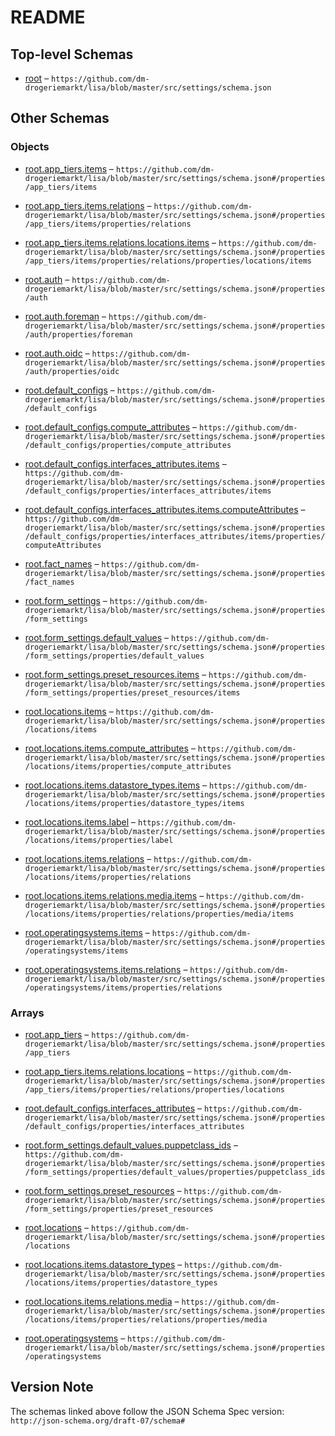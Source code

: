# README

## Top-level Schemas

* [root](./settings.md) – `https://github.com/dm-drogeriemarkt/lisa/blob/master/src/settings/schema.json`

## Other Schemas

### Objects

* [root.app\_tiers.items](./settings-properties-rootapp_tiers-rootapp_tiersitems.md) – `https://github.com/dm-drogeriemarkt/lisa/blob/master/src/settings/schema.json#/properties/app_tiers/items`

* [root.app\_tiers.items.relations](./settings-properties-rootapp_tiers-rootapp_tiersitems-properties-rootapp_tiersitemsrelations.md) – `https://github.com/dm-drogeriemarkt/lisa/blob/master/src/settings/schema.json#/properties/app_tiers/items/properties/relations`

* [root.app\_tiers.items.relations.locations.items](./settings-properties-rootapp_tiers-rootapp_tiersitems-properties-rootapp_tiersitemsrelations-properties-rootapp_tiersitemsrelationslocations-rootapp_tiersitemsrelationslocationsitems.md) – `https://github.com/dm-drogeriemarkt/lisa/blob/master/src/settings/schema.json#/properties/app_tiers/items/properties/relations/properties/locations/items`

* [root.auth](./settings-properties-rootauth.md) – `https://github.com/dm-drogeriemarkt/lisa/blob/master/src/settings/schema.json#/properties/auth`

* [root.auth.foreman](./settings-properties-rootauth-properties-rootauthforeman.md) – `https://github.com/dm-drogeriemarkt/lisa/blob/master/src/settings/schema.json#/properties/auth/properties/foreman`

* [root.auth.oidc](./settings-properties-rootauth-properties-rootauthoidc.md) – `https://github.com/dm-drogeriemarkt/lisa/blob/master/src/settings/schema.json#/properties/auth/properties/oidc`

* [root.default\_configs](./settings-properties-rootdefault_configs.md) – `https://github.com/dm-drogeriemarkt/lisa/blob/master/src/settings/schema.json#/properties/default_configs`

* [root.default\_configs.compute\_attributes](./settings-properties-rootdefault_configs-properties-rootdefault_configscompute_attributes.md) – `https://github.com/dm-drogeriemarkt/lisa/blob/master/src/settings/schema.json#/properties/default_configs/properties/compute_attributes`

* [root.default\_configs.interfaces\_attributes.items](./settings-properties-rootdefault_configs-properties-rootdefault_configsinterfaces_attributes-rootdefault_configsinterfaces_attributesitems.md) – `https://github.com/dm-drogeriemarkt/lisa/blob/master/src/settings/schema.json#/properties/default_configs/properties/interfaces_attributes/items`

* [root.default\_configs.interfaces\_attributes.items.computeAttributes](./settings-properties-rootdefault_configs-properties-rootdefault_configsinterfaces_attributes-rootdefault_configsinterfaces_attributesitems-properties-rootdefault_configsinterfaces_attributesitemscomputeattributes.md) – `https://github.com/dm-drogeriemarkt/lisa/blob/master/src/settings/schema.json#/properties/default_configs/properties/interfaces_attributes/items/properties/computeAttributes`

* [root.fact\_names](./settings-properties-rootfact_names.md) – `https://github.com/dm-drogeriemarkt/lisa/blob/master/src/settings/schema.json#/properties/fact_names`

* [root.form\_settings](./settings-properties-rootform_settings.md) – `https://github.com/dm-drogeriemarkt/lisa/blob/master/src/settings/schema.json#/properties/form_settings`

* [root.form\_settings.default\_values](./settings-properties-rootform_settings-properties-rootform_settingsdefault_values.md) – `https://github.com/dm-drogeriemarkt/lisa/blob/master/src/settings/schema.json#/properties/form_settings/properties/default_values`

* [root.form\_settings.preset\_resources.items](./settings-properties-rootform_settings-properties-rootform_settingspreset_resources-rootform_settingspreset_resourcesitems.md) – `https://github.com/dm-drogeriemarkt/lisa/blob/master/src/settings/schema.json#/properties/form_settings/properties/preset_resources/items`

* [root.locations.items](./settings-properties-rootlocations-rootlocationsitems.md) – `https://github.com/dm-drogeriemarkt/lisa/blob/master/src/settings/schema.json#/properties/locations/items`

* [root.locations.items.compute\_attributes](./settings-properties-rootlocations-rootlocationsitems-properties-rootlocationsitemscompute_attributes.md) – `https://github.com/dm-drogeriemarkt/lisa/blob/master/src/settings/schema.json#/properties/locations/items/properties/compute_attributes`

* [root.locations.items.datastore\_types.items](./settings-properties-rootlocations-rootlocationsitems-properties-rootlocationsitemsdatastore_types-rootlocationsitemsdatastore_typesitems.md) – `https://github.com/dm-drogeriemarkt/lisa/blob/master/src/settings/schema.json#/properties/locations/items/properties/datastore_types/items`

* [root.locations.items.label](./settings-properties-rootlocations-rootlocationsitems-properties-rootlocationsitemslabel.md "These values will be visible on the host creation form") – `https://github.com/dm-drogeriemarkt/lisa/blob/master/src/settings/schema.json#/properties/locations/items/properties/label`

* [root.locations.items.relations](./settings-properties-rootlocations-rootlocationsitems-properties-rootlocationsitemsrelations.md) – `https://github.com/dm-drogeriemarkt/lisa/blob/master/src/settings/schema.json#/properties/locations/items/properties/relations`

* [root.locations.items.relations.media.items](./settings-properties-rootlocations-rootlocationsitems-properties-rootlocationsitemsrelations-properties-rootlocationsitemsrelationsmedia-rootlocationsitemsrelationsmediaitems.md) – `https://github.com/dm-drogeriemarkt/lisa/blob/master/src/settings/schema.json#/properties/locations/items/properties/relations/properties/media/items`

* [root.operatingsystems.items](./settings-properties-rootoperatingsystems-rootoperatingsystemsitems.md) – `https://github.com/dm-drogeriemarkt/lisa/blob/master/src/settings/schema.json#/properties/operatingsystems/items`

* [root.operatingsystems.items.relations](./settings-properties-rootoperatingsystems-rootoperatingsystemsitems-properties-rootoperatingsystemsitemsrelations.md) – `https://github.com/dm-drogeriemarkt/lisa/blob/master/src/settings/schema.json#/properties/operatingsystems/items/properties/relations`

### Arrays

* [root.app\_tiers](./settings-properties-rootapp_tiers.md) – `https://github.com/dm-drogeriemarkt/lisa/blob/master/src/settings/schema.json#/properties/app_tiers`

* [root.app\_tiers.items.relations.locations](./settings-properties-rootapp_tiers-rootapp_tiersitems-properties-rootapp_tiersitemsrelations-properties-rootapp_tiersitemsrelationslocations.md) – `https://github.com/dm-drogeriemarkt/lisa/blob/master/src/settings/schema.json#/properties/app_tiers/items/properties/relations/properties/locations`

* [root.default\_configs.interfaces\_attributes](./settings-properties-rootdefault_configs-properties-rootdefault_configsinterfaces_attributes.md) – `https://github.com/dm-drogeriemarkt/lisa/blob/master/src/settings/schema.json#/properties/default_configs/properties/interfaces_attributes`

* [root.form\_settings.default\_values.puppetclass\_ids](./settings-properties-rootform_settings-properties-rootform_settingsdefault_values-properties-rootform_settingsdefault_valuespuppetclass_ids.md "Puppetclass global ids from Foreman") – `https://github.com/dm-drogeriemarkt/lisa/blob/master/src/settings/schema.json#/properties/form_settings/properties/default_values/properties/puppetclass_ids`

* [root.form\_settings.preset\_resources](./settings-properties-rootform_settings-properties-rootform_settingspreset_resources.md "A set of attributes that can be assigned to a host with one click on a form element") – `https://github.com/dm-drogeriemarkt/lisa/blob/master/src/settings/schema.json#/properties/form_settings/properties/preset_resources`

* [root.locations](./settings-properties-rootlocations.md) – `https://github.com/dm-drogeriemarkt/lisa/blob/master/src/settings/schema.json#/properties/locations`

* [root.locations.items.datastore\_types](./settings-properties-rootlocations-rootlocationsitems-properties-rootlocationsitemsdatastore_types.md) – `https://github.com/dm-drogeriemarkt/lisa/blob/master/src/settings/schema.json#/properties/locations/items/properties/datastore_types`

* [root.locations.items.relations.media](./settings-properties-rootlocations-rootlocationsitems-properties-rootlocationsitemsrelations-properties-rootlocationsitemsrelationsmedia.md) – `https://github.com/dm-drogeriemarkt/lisa/blob/master/src/settings/schema.json#/properties/locations/items/properties/relations/properties/media`

* [root.operatingsystems](./settings-properties-rootoperatingsystems.md) – `https://github.com/dm-drogeriemarkt/lisa/blob/master/src/settings/schema.json#/properties/operatingsystems`

## Version Note

The schemas linked above follow the JSON Schema Spec version: `http://json-schema.org/draft-07/schema#`

